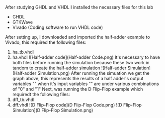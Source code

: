 After studying GHDL and VHDL I installed the necessary files for this lab
- GHDL
- GTKWave
- Vivado (Coding software to run VHDL code)

After setting up, I downloaded and imported the half-adder example to Vivado, this required the following files:
1. ha_tb.vhdl
2. ha.vhdl
![Half-adder code](Half-adder Code.png)
It's necessary to have both files before running the simulation because these two work in tandom to create the half-adder simulation
![Half-adder Simulation](Half-adder Simulation.png)
After running the simuation we get the graph above, this represents the results of a half adder's output variables "" when it's input variables "" are under various combinations of "0" and "1"
Next, was running the D Flip-Flop example which requiredt the following files:
1. dff_tb.vhdl
2. dff.vhdl
![D Flip-Flop code](D Flip-Flop Code.png)
![D Flip-Flop Simulation](D Flip-Flop Simulation.png)
